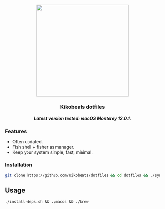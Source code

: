 <p align="center">
  <img src="https://i.imgur.com/xDDKc2C.png" width="300">
  <h3 align="center">Kikobeats dotfiles</h3>
  <h5 align="center">Latest version tested: macOS Monterey 12.0.1.</h5>
</p>


### Features

* Often updated.
* Fish shell + fisher as manager.
* Keep your system simple, fast, minimal.

### Installation

```bash
git clone https://github.com/Kikobeats/dotfiles && cd dotfiles && ./sync-local.sh
```

## Usage

```
./install-deps.sh && ./macos && ./brew
```
